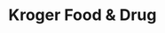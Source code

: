 ---
title: "Kroger Food & Drug"
url: /cincinnati/kroger-food-and-drug-winton-road/
shop: supermarket
---
